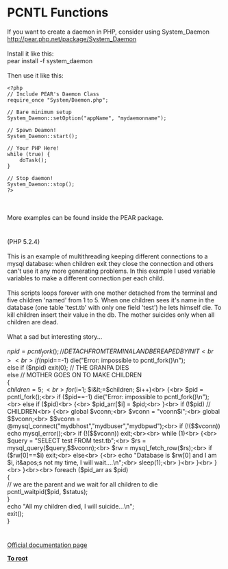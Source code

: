 # PCNTL Functions



If you want to create a daemon in PHP, consider using System_Daemon http://pear.php.net/package/System_Daemon<br><br>Install it like this:<br>pear install -f system_daemon<br><br>Then use it like this:<br>

```
<?php
// Include PEAR's Daemon Class
require_once "System/Daemon.php";

// Bare minimum setup
System_Daemon::setOption("appName", "mydaemonname");

// Spawn Deamon!
System_Daemon::start();

// Your PHP Here!
while (true) {
    doTask();
}

// Stop daemon!
System_Daemon::stop();
?>
```
<br><br>More examples can be found inside the PEAR package.  

#

(PHP 5.2.4) <br><br>This is an example of multithreading keeping different connections to a mysql database: when children exit they close the connection and others can&apos;t use it any more generating problems. In this example I used variable variables to make a different connection per each child. <br><br>This scripts loops forever with one mother detached from the terminal and five children &apos;named&apos; from 1 to 5. When one children sees it&apos;s name in the database (one table &apos;test.tb&apos; with only one field &apos;test&apos;) he lets himself die. To kill children insert their value in the db. The mother suicides only when all children are dead.<br><br>What a sad but interesting story...<br><br>    $npid = pcntl_fork(); // DETACH FROM TERMINAL AND BE REAPED BY INIT<br><br>    if ($npid==-1) die("Error: impossible to pcntl_fork()\n");<br>    else if ($npid) exit(0); // THE GRANPA DIES<br>    else // MOTHER GOES ON TO MAKE CHILDREN<br>    {<br>        $children = 5;<br>        for ($i=1; $i&lt;=$children; $i++)<br>        {<br>            $pid = pcntl_fork();<br>            if ($pid==-1) die("Error: impossible to pcntl_fork()\n");<br>            else if ($pid)<br>            {<br>                 $pid_arr[$i] = $pid;<br>            }<br>            if (!$pid) // CHILDREN<br>            {<br>                global $vconn;<br>                $vconn = "vconn$i";<br>                global $$vconn;<br>                $$vconn = @mysql_connect("mydbhost","mydbuser","mydbpwd");<br>                if (!($$vconn)) echo mysql_error();<br>                if (!($$vconn)) exit;<br><br>                while (1)<br>                {<br>                    $query = "SELECT test FROM test.tb";<br>                    $rs = mysql_query($query,$$vconn);<br>                    $rw = mysql_fetch_row($rs);<br>                    if ($rw[0]==$i) exit;<br>                    else<br>                    {<br>                        echo "Database is $rw[0] and I am $i, it&apos;s not my time, I will wait....\n";<br>                        sleep(1);<br>                    }<br>                }<br>            }<br>        }<br><br>        foreach ($pid_arr as $pid)<br>        {<br>            // we are the parent and we wait for all children to die<br>            pcntl_waitpid($pid, $status);<br>        }<br>        echo "All my children died, I will suicide...\n";<br>        exit();<br>    }  

#

[Official documentation page](https://www.php.net/manual/en/ref.pcntl.php)

**[To root](/README.md)**